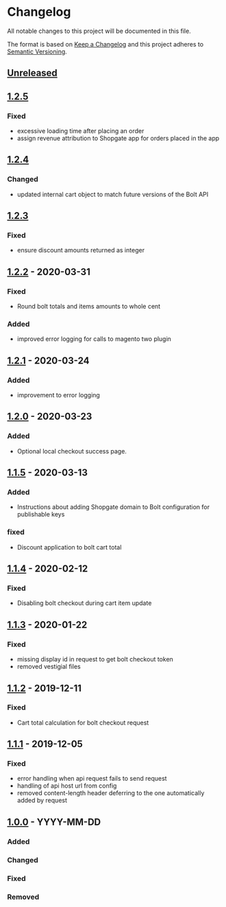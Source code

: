# Changelog

All notable changes to this project will be documented in this file.

The format is based on [Keep a Changelog](http://keepachangelog.com/) and this project adheres to [Semantic Versioning](http://semver.org/).

## [Unreleased]

## [1.2.5]
### Fixed
- excessive loading time after placing an order
- assign revenue attribution to Shopgate app for orders placed in the app

## [1.2.4]
### Changed
- updated internal cart object to match future versions of the Bolt API

## [1.2.3]
### Fixed
- ensure discount amounts returned as integer

## [1.2.2] - 2020-03-31
### Fixed
- Round bolt totals and items amounts to whole cent
### Added
- improved error logging for calls to magento two plugin

## [1.2.1] - 2020-03-24
### Added
- improvement to error logging

## [1.2.0] - 2020-03-23
### Added
- Optional local checkout success page.

## [1.1.5] - 2020-03-13
### Added
- Instructions about adding Shopgate domain to Bolt configuration for publishable keys
### fixed
- Discount application to bolt cart total

## [1.1.4] - 2020-02-12
### Fixed
- Disabling bolt checkout during cart item update

## [1.1.3] - 2020-01-22
### Fixed
- missing display id in request to get bolt checkout token
- removed vestigial files

## [1.1.2] - 2019-12-11
### Fixed
- Cart total calculation for bolt checkout request

## [1.1.1] - 2019-12-05
### Fixed
- error handling when api request fails to send request
- handling of api host url from config
- removed content-length header deferring to the one automatically added by request

## [1.0.0] - YYYY-MM-DD
### Added
### Changed
### Fixed
### Removed


[Unreleased]: https://github.com/shopgate-professional-services/ext-bolt-checkout/compare/v1.2.5...HEAD
[1.2.5]: https://github.com/shopgate-professional-services/ext-bolt-checkout/compare/v1.2.4...v1.2.5
[1.2.4]: https://github.com/shopgate-professional-services/ext-bolt-checkout/compare/v1.2.3...v1.2.4
[1.2.3]: https://github.com/shopgate-professional-services/ext-bolt-checkout/compare/v1.2.2...v1.2.3
[1.2.2]: https://github.com/shopgate-professional-services/ext-bolt-checkout/compare/v1.2.1...v1.2.2
[1.2.1]: https://github.com/shopgate-professional-services/ext-bolt-checkout/compare/v1.2.0...v1.2.1
[1.2.0]: https://github.com/shopgate-professional-services/ext-bolt-checkout/compare/v1.1.5...v1.2.0
[1.1.5]: https://github.com/shopgate-professional-services/ext-bolt-checkout/compare/v1.1.4...v1.1.5
[1.1.4]: https://github.com/shopgate-professional-services/ext-bolt-checkout/compare/v1.1.3...v1.1.4
[1.1.3]: https://github.com/shopgate-professional-services/ext-bolt-checkout/compare/v1.1.2...v1.1.3
[1.1.2]: https://github.com/shopgate-professional-services/ext-bolt-checkout/compare/v1.1.1...v1.1.2
[1.1.1]: https://github.com/shopgate-professional-services/ext-bolt-checkout/compare/v1.1.0...v1.1.1
[1.0.0]: https://github.com/shopgate-professional-services/ext-bolt-checkout/compare/v0.0.1...v1.0.0

